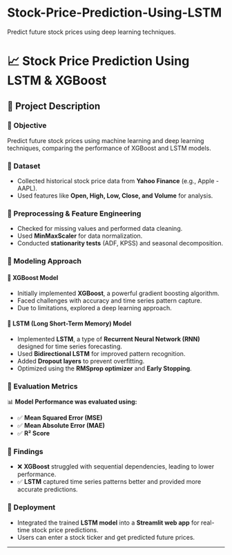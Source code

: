 # Stock-Price-Prediction-Using-LSTM
Predict future stock prices using deep learning techniques.

# 📈 Stock Price Prediction Using LSTM & XGBoost

## 🚀 Project Description  

### 🔹 Objective  
Predict future stock prices using machine learning and deep learning techniques, comparing the performance of XGBoost and LSTM models.  

### 🔹 Dataset  
- Collected historical stock price data from **Yahoo Finance** (e.g., Apple - AAPL).  
- Used features like **Open, High, Low, Close, and Volume** for analysis.  

### 🔹 Preprocessing & Feature Engineering  
- Checked for missing values and performed data cleaning.  
- Used **MinMaxScaler** for data normalization.  
- Conducted **stationarity tests** (ADF, KPSS) and seasonal decomposition.  

### 🔹 Modeling Approach  

#### 📌 XGBoost Model  
- Initially implemented **XGBoost**, a powerful gradient boosting algorithm.  
- Faced challenges with accuracy and time series pattern capture.  
- Due to limitations, explored a deep learning approach.  

#### 📌 LSTM (Long Short-Term Memory) Model  
- Implemented **LSTM**, a type of **Recurrent Neural Network (RNN)** designed for time series forecasting.  
- Used **Bidirectional LSTM** for improved pattern recognition.  
- Added **Dropout layers** to prevent overfitting.  
- Optimized using the **RMSprop optimizer** and **Early Stopping**.  

### 🔹 Evaluation Metrics  
📊 **Model Performance was evaluated using:**  
- ✅ **Mean Squared Error (MSE)**  
- ✅ **Mean Absolute Error (MAE)**  
- ✅ **R² Score**  

### 🔹 Findings  
- ❌ **XGBoost** struggled with sequential dependencies, leading to lower performance.  
- ✅ **LSTM** captured time series patterns better and provided more accurate predictions.  

### 🔹 Deployment  
- Integrated the trained **LSTM model** into a **Streamlit web app** for real-time stock price predictions.  
- Users can enter a stock ticker and get predicted future prices.  

---

